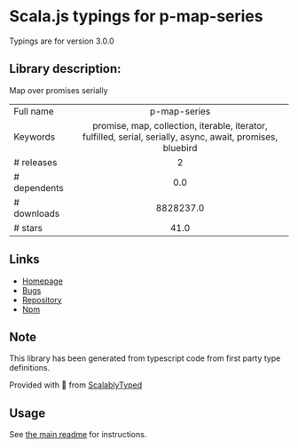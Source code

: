 
# Scala.js typings for p-map-series

Typings are for version 3.0.0

## Library description:
Map over promises serially

|                    |                 |
| ------------------ | :-------------: |
| Full name          | p-map-series |
| Keywords           | promise, map, collection, iterable, iterator, fulfilled, serial, serially, async, await, promises, bluebird |
| # releases         | 2 |
| # dependents       | 0.0 |
| # downloads        | 8828237.0 |
| # stars            | 41.0 |

## Links
- [Homepage](https://github.com/sindresorhus/p-map-series#readme)
- [Bugs](https://github.com/sindresorhus/p-map-series/issues)
- [Repository](https://github.com/sindresorhus/p-map-series)
- [Npm](https://www.npmjs.com/package/p-map-series)
    


## Note
This library has been generated from typescript code from first party type definitions.

Provided with :purple_heart: from [ScalablyTyped](https://github.com/oyvindberg/ScalablyTyped)

## Usage
See [the main readme](../../readme.md) for instructions.


